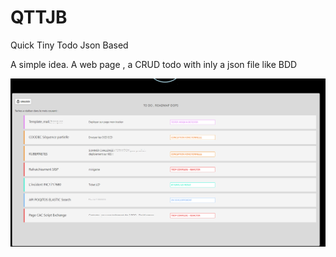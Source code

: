 # QTTJB
Quick Tiny Todo Json Based 

A simple idea. A web page , a CRUD todo with inly a json file like BDD


![preview](./preview_dtodo.png)

